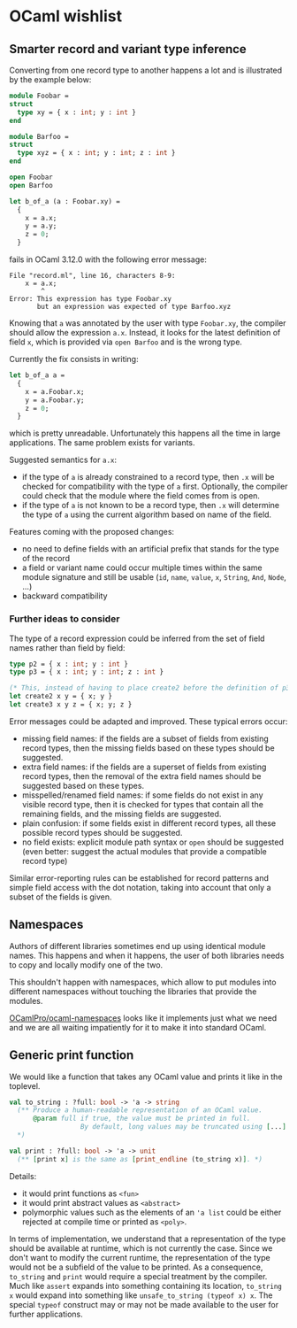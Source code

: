 OCaml wishlist
==============

Smarter record and variant type inference
-----------------------------------------

Converting from one record type to another happens a lot
and is illustrated by the example below:

```ocaml
module Foobar =
struct
  type xy = { x : int; y : int }
end

module Barfoo =
struct
  type xyz = { x : int; y : int; z : int }
end

open Foobar
open Barfoo

let b_of_a (a : Foobar.xy) =
  {
    x = a.x;
    y = a.y;
    z = 0;
  }
```

fails in OCaml 3.12.0 with the following error message:

```
File "record.ml", line 16, characters 8-9:
    x = a.x;
        ^
Error: This expression has type Foobar.xy
       but an expression was expected of type Barfoo.xyz
```

Knowing that `a` was annotated by the user with type `Foobar.xy`,
the compiler should allow the expression `a.x`. Instead,
it looks for the latest definition of field `x`, which is provided
via `open Barfoo` and is the wrong type.

Currently the fix consists in writing:

```ocaml
let b_of_a a =
  {
    x = a.Foobar.x;
    y = a.Foobar.y;
    z = 0;
  }
```

which is pretty unreadable. Unfortunately this happens all the time in large 
applications. The same problem exists for variants.

Suggested semantics for `a.x`:

* if the type of `a` is already constrained to a record type, then 
  `.x` will be checked for compatibility with the type of `a` first.
  Optionally, the compiler could check that the module where the field comes
  from is open.
* if the type of `a` is not known to be a record type, then
  `.x` will determine the type of `a` using the current algorithm
  based on name of the field.


Features coming with the proposed changes:

* no need to define fields with an artificial prefix that stands for the type
  of the record
* a field or variant name could occur multiple times within the same module
  signature and still be usable (`id`, `name`, `value`, `x`, `String`,
  `And`, `Node`, ...)
* backward compatibility


### Further ideas to consider

The type of a record expression could be inferred from the set of 
  field names rather than field by field:

```ocaml
type p2 = { x : int; y : int }
type p3 = { x : int; y : int; z : int }

(* This, instead of having to place create2 before the definition of p3 *)
let create2 x y = { x; y }
let create3 x y z = { x; y; z }
```

Error messages could be adapted and improved. These typical errors occur:

* missing field names: if the fields are a subset of fields from 
  existing record types,
  then the missing fields based on these types should be suggested.
* extra field names: if the fields are a superset of fields from
  existing record types,
  then the removal of the extra field names should be suggested
  based on these types.
* misspelled/renamed field names: if some fields do not exist in any visible
  record type, then it is checked for types that contain all the remaining
  fields, and the missing fields are suggested.
* plain confusion: if some fields exist in different record types,
  all these possible record types should be suggested.
* no field exists: explicit module path syntax or `open` should be suggested
  (even better: suggest the actual modules that provide a compatible
  record type)

Similar error-reporting rules can be established for record patterns
and simple field access with the dot notation, taking into account that
only a subset of the fields is given.


Namespaces
----------

Authors of different libraries sometimes end up using identical module
names. This happens and when it happens, the user of both libraries
needs to copy and locally modify one of the two.

This shouldn't happen with namespaces, which allow to put modules into
different namespaces without touching the libraries
that provide the modules.

[OCamlPro/ocaml-namespaces](https://github.com/OCamlPro/ocaml-namespaces)
looks like it implements just what we need and we are all waiting impatiently
for it to make it into standard OCaml.


Generic print function
----------------------

We would like a function that takes any OCaml value and prints it like in the
toplevel.

```ocaml
val to_string : ?full: bool -> 'a -> string
  (** Produce a human-readable representation of an OCaml value.
      @param full if true, the value must be printed in full.
                  By default, long values may be truncated using [...]
  *)

val print : ?full: bool -> 'a -> unit
  (** [print x] is the same as [print_endline (to_string x)]. *)
```

Details:

* it would print functions as `<fun>`
* it would print abstract values as `<abstract>`
* polymorphic values such as the elements of an `'a list`
  could be either rejected at compile time or printed as `<poly>`.

In terms of implementation, we understand that a
representation of the type should be available at runtime, which
is not currently the case. Since we don't want to modify the current runtime,
the representation of the type would not be a subfield of the value
to be printed.
As a consequence, `to_string` and `print` would require a special treatment
by the compiler. Much like `assert` expands into something containing
its location, `to_string x` would expand into something like
`unsafe_to_string (typeof x) x`. The special `typeof` construct 
may or may not be made available to the user for further applications.
